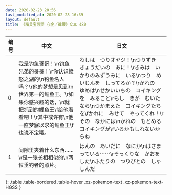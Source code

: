 ```yaml
---
date: 2020-02-23 20:56
last_modified_at: 2020-02-28 16:39
layout: default
title: 《精灵宝可梦 心金／魂银》文本 480
---
```

| 编号 | 中文 | 日文 |
| ---- | ---- | ---- |
| 0 | 我是钓鱼哥哥！\n钓鱼兄弟的哥哥！\r你认识愤怒之湖的\n钓鱼名人吗？\r他的梦想是见到\n世界第一的鲤鱼王。\r如果你感兴趣的话，\n就把抓到的鲤鱼王\f给他看看吧！\r其中或许有\n他一直梦寐以求的鲤鱼王\f也说不定哦。 | わしは　つりオヤジ！\nつりずき　きょうだいの　あに！\rきみは　いかりのみずうみに　いる\nつり　めいじんを　しってるか？\rかれの　ゆめは\nせかいいちの　コイキングを　みること\rもし　きが　むいたなら\nつかまえた　コイキングたちを\fかれに　みせて　やってくれ！\rその　なかには\nかれの　もとめる　コイキングが\fいるかもしれないからね |
| 1 | 间隙里夹着什么东西……\r是一张长相相似的\n两位垂钓者的照片。 | ほんの　あいだに　なにか\nはさまっている⋯⋯\rそっくりな　かおをした\nふたりの　つりびとの　しゃしんだ |
{: .table .table-bordered .table-hover .xz-pokemon-text .xz-pokemon-text-HGSS }